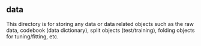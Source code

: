 ## data

This directory is for storing any data or data related objects such as the raw data, codebook (data dictionary), split objects (test/training), folding objects for tuning/fitting, etc.

